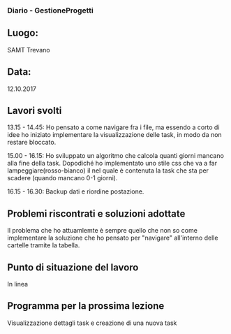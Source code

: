 ### Diario - GestioneProgetti
## Luogo:
SAMT Trevano

## Data: 
12.10.2017

## Lavori svolti			
13.15 - 14.45:  Ho pensato a come navigare fra i file, ma essendo a corto di idee ho iniziato implementare la visualizzazione delle task, in modo da non restare bloccato.

15.00 - 16.15:  Ho sviluppato un algoritmo che calcola quanti giorni mancano alla fine della task. Dopodiché ho implementato uno stile css che va a far lampeggiare(rosso-bianco) il <tr> nel quale è contenuta la task che sta per scadere (quando mancano 0-1 giorni).

16.15 - 16.30:  Backup dati e riordine postazione. 

## Problemi riscontrati e soluzioni adottate
Il problema che ho attuamlemte è sempre quello che non so come implementare la soluzione che ho pensato per "navigare" all'interno delle cartelle tramite la tabella.

## Punto di situazione del lavoro
In linea

## Programma per la prossima lezione
Visualizzazione dettagli task e creazione di una nuova task